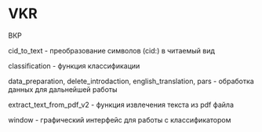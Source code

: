 # VKR
ВКР

cid_to_text - преобразование символов (cid:<number>) в читаемый вид
  
classification - функция классификации
  
data_preparation, delete_introdaction, english_translation, pars - обработка данных для дальнейшей работы
  
extract_text_from_pdf_v2 - функция извлечения текста из pdf файла
  
window - графический интерфейс для работы с классификатором
